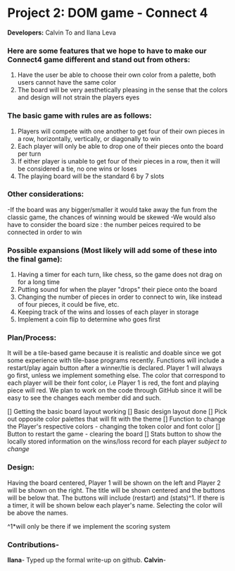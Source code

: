 # Project 2: DOM game - Connect 4
**Developers:** Calvin To and Ilana Leva

### Here are some features that we hope to have to make our Connect4 game different and stand out from others:
1. Have the user be able to choose their own color from a palette, both users cannot have the same color
2. The board will be very aesthetically pleasing in the sense that the colors and design will not strain the players eyes

### The basic game with rules are as follows:
1. Players will compete with one another to get four of their own pieces in a row, horizontally, vertically, or diagonally to win
2. Each player will only be able to drop one of their pieces onto the board per turn
3. If either player is unable to get four of their pieces in a row, then it will be considered a tie, no one wins or loses
4. The playing board will be the standard 6 by 7 slots

### Other considerations:
-If the board was any bigger/smaller it would take away the fun from the classic game, the chances of winning would be skewed 
-We would also have to consider the board size : the number peices required to be connected in order to win

### Possible expansions (Most likely will add some of these into the final game):
1. Having a timer for each turn, like chess, so the game does not drag on for a long time
2. Putting sound for when the player "drops" their piece onto the board
3. Changing the number of pieces in order to connect to win, like instead of four pieces, it could be five, etc.
4. Keeping track of the wins and losses of each player in storage
5. Implement a coin flip to determine who goes first

### Plan/Process:
  It will be a tile-based game because it is realistic and doable since we got some experience with tile-base programs recently.
Functions will include a restart/play again button after a winner/tie is declared. Player 1 will always go first, unless we implement
something else. The color that correspond to each player will be their font color, i.e Player 1 is red, the font and playing piece will red. We plan to work on the code through GitHub since it will be easy to see the changes each member did and such.

[] Getting the basic board layout working
[] Basic design layout done
[] Pick out opposite color palettes that will fit with the theme
[] Function to change the Player's respective colors - changing the token color and font color
[] Button to restart the game - clearing the board
[] Stats button to show the locally stored information on the wins/loss record for each player
*subject to change*

### Design:
  Having the board centered, Player 1 will be shown on the left and Player 2 will be shown on the right. The title will be shown centered and the buttons will be below that. The buttons will include (restart) and (stats)^1. If there is a timer, it will be shown below each player's name. Selecting the color will be above the names.

^1*will only be there if we implement the scoring system

### Contributions-
**Ilana**- Typed up the formal write-up on github.
**Calvin**-

